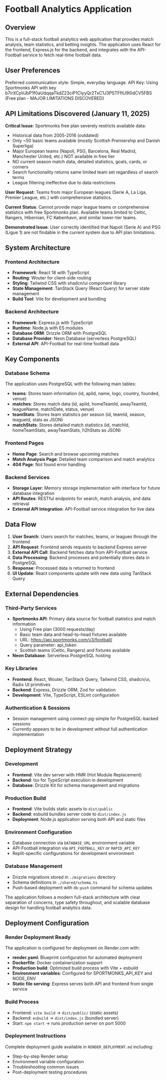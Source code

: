 # Football Analytics Application

## Overview

This is a full-stack football analytics web application that provides match analysis, team statistics, and betting insights. The application uses React for the frontend, Express.js for the backend, and integrates with the API-Football service to fetch real-time football data.

## User Preferences

Preferred communication style: Simple, everyday language.
API Key: Using Sportmonks API with key b7irXCpVJbP1f0aUdqqaTkdZ23ciP1CIyyQr2TxC1J3PSTFfIU9l0dCV5FBS (Free plan - MAJOR LIMITATIONS DISCOVERED)

## API Limitations Discovered (January 11, 2025)

**Critical Issue**: Sportmonks free plan severely restricts available data:
- Historical data from 2005-2016 (outdated)
- Only ~50 basic teams available (mostly Scottish Premiership and Danish Superliga)
- Major European teams (Napoli, PSG, Barcelona, Real Madrid, Manchester United, etc.) NOT available in free tier
- NO current season match data, detailed statistics, goals, cards, or corners
- Search functionality returns same limited team set regardless of search terms
- League filtering ineffective due to data restrictions

**User Request**: Teams from major European leagues (Serie A, La Liga, Premier League, etc.) with comprehensive statistics.

**Current Status**: Cannot provide major league teams or comprehensive statistics with free Sportmonks plan. Available teams limited to Celtic, Rangers, Hibernian, FC København, and similar lower-tier teams.

**Demonstrated Issue**: User correctly identified that Napoli (Serie A) and PSG (Ligue 1) are not findable in the current system due to API plan limitations.

## System Architecture

### Frontend Architecture
- **Framework**: React 18 with TypeScript
- **Routing**: Wouter for client-side routing
- **Styling**: Tailwind CSS with shadcn/ui component library
- **State Management**: TanStack Query (React Query) for server state management
- **Build Tool**: Vite for development and bundling

### Backend Architecture
- **Framework**: Express.js with TypeScript
- **Runtime**: Node.js with ES modules
- **Database ORM**: Drizzle ORM with PostgreSQL
- **Database Provider**: Neon Database (serverless PostgreSQL)
- **External API**: API-Football for real-time football data

## Key Components

### Database Schema
The application uses PostgreSQL with the following main tables:
- **teams**: Stores team information (id, apiId, name, logo, country, founded, venue)
- **matches**: Stores match data (id, apiId, homeTeamId, awayTeamId, leagueName, matchDate, status, venue)
- **teamStats**: Stores team statistics per season (id, teamId, season, leagueId, stats as JSON)
- **matchStats**: Stores detailed match statistics (id, matchId, homeTeamStats, awayTeamStats, h2hStats as JSON)

### Frontend Pages
- **Home Page**: Search and browse upcoming matches
- **Match Analysis Page**: Detailed team comparison and match analytics
- **404 Page**: Not found error handling

### Backend Services
- **Storage Layer**: Memory storage implementation with interface for future database integration
- **API Routes**: RESTful endpoints for search, match analysis, and data retrieval
- **External API Integration**: API-Football service integration for live data

## Data Flow

1. **User Search**: Users search for matches, teams, or leagues through the frontend
2. **API Request**: Frontend sends requests to backend Express server
3. **External API Call**: Backend fetches data from API-Football service
4. **Data Processing**: Backend processes and potentially stores data in PostgreSQL
5. **Response**: Processed data is returned to frontend
6. **UI Update**: React components update with new data using TanStack Query

## External Dependencies

### Third-Party Services
- **Sportmonks API**: Primary data source for football statistics and match information
  - Using Free plan (3000 requests/day)
  - Basic team data and head-to-head fixtures available
  - URL: https://api.sportmonks.com/v3/football/
  - Query parameter: api_token
  - Scottish teams (Celtic, Rangers) and fixtures available
- **Neon Database**: Serverless PostgreSQL hosting

### Key Libraries
- **Frontend**: React, Wouter, TanStack Query, Tailwind CSS, shadcn/ui, Radix UI primitives
- **Backend**: Express, Drizzle ORM, Zod for validation
- **Development**: Vite, TypeScript, ESLint configuration

### Authentication & Sessions
- Session management using connect-pg-simple for PostgreSQL-backed sessions
- Currently appears to be in development without full authentication implementation

## Deployment Strategy

### Development
- **Frontend**: Vite dev server with HMR (Hot Module Replacement)
- **Backend**: tsx for TypeScript execution in development
- **Database**: Drizzle Kit for schema management and migrations

### Production Build
- **Frontend**: Vite builds static assets to `dist/public`
- **Backend**: esbuild bundles server code to `dist/index.js`
- **Deployment**: Node.js application serving both API and static files

### Environment Configuration
- Database connection via `DATABASE_URL` environment variable
- API-Football integration via `API_FOOTBALL_KEY` or `RAPID_API_KEY`
- Replit-specific configurations for development environment

### Database Management
- Drizzle migrations stored in `./migrations` directory
- Schema definitions in `./shared/schema.ts`
- Push-based deployment with `db:push` command for schema updates

The application follows a modern full-stack architecture with clear separation of concerns, type safety throughout, and scalable database design for handling football analytics data.

## Deployment Configuration

### Render Deployment Ready
The application is configured for deployment on Render.com with:
- **render.yaml**: Blueprint configuration for automated deployment
- **Dockerfile**: Docker containerization support 
- **Production build**: Optimized build process with Vite + esbuild
- **Environment variables**: Configured for SPORTMONKS_API_KEY and NODE_ENV
- **Static file serving**: Express serves both API and frontend from single service

### Build Process
- Frontend: `vite build` → `dist/public/` (static assets)
- Backend: `esbuild` → `dist/index.js` (bundled server)
- Start: `npm start` → runs production server on port 5000

### Deployment Instructions
Complete deployment guide available in `RENDER_DEPLOYMENT.md` including:
- Step-by-step Render setup
- Environment variable configuration
- Troubleshooting common issues
- Post-deployment testing procedures